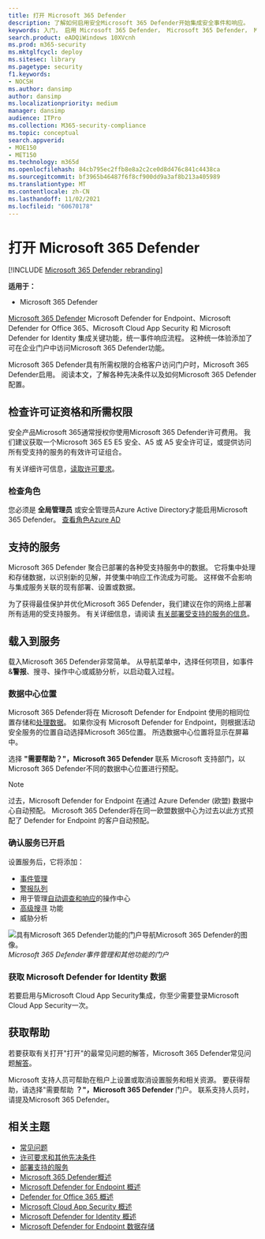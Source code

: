 ```yaml
---
title: 打开 Microsoft 365 Defender
description: 了解如何启用安全Microsoft 365 Defender开始集成安全事件和响应。
keywords: 入门， 启用 Microsoft 365 Defender， Microsoft 365 Defender， M365， 安全， 数据位置， 所需权限， 许可证资格， 设置页面
search.product: eADQiWindows 10XVcnh
ms.prod: m365-security
ms.mktglfcycl: deploy
ms.sitesec: library
ms.pagetype: security
f1.keywords:
- NOCSH
ms.author: dansimp
author: dansimp
ms.localizationpriority: medium
manager: dansimp
audience: ITPro
ms.collection: M365-security-compliance
ms.topic: conceptual
search.appverid:
- MOE150
- MET150
ms.technology: m365d
ms.openlocfilehash: 84cb795ec2ffb8e8a2c2ce0d8d476c841c4438ca
ms.sourcegitcommit: bf3965b46487f6f8cf900dd9a3af8b213a405989
ms.translationtype: MT
ms.contentlocale: zh-CN
ms.lasthandoff: 11/02/2021
ms.locfileid: "60670178"
---
```

# <a name="turn-on-microsoft-365-defender"></a>打开 Microsoft 365 Defender

[!INCLUDE [Microsoft 365 Defender rebranding](../includes/microsoft-defender.md)]


**适用于：**
- Microsoft 365 Defender

[Microsoft 365 Defender](microsoft-365-defender.md) Microsoft Defender for Endpoint、Microsoft Defender for Office 365、Microsoft Cloud App Security 和 Microsoft Defender for Identity 集成关键功能，统一事件响应流程。 这种统一体验添加了可在企业门户中访问Microsoft 365 Defender功能。

Microsoft 365 Defender具有所需权限的合格客户访问门户时，Microsoft 365 Defender启用。 阅读本文，了解各种先决条件以及如何Microsoft 365 Defender配置。

## <a name="check-license-eligibility-and-required-permissions"></a>检查许可证资格和所需权限

安全产品Microsoft 365通常授权你使用Microsoft 365 Defender许可费用。 我们建议获取一个Microsoft 365 E5 E5 安全、A5 或 A5 安全许可证，或提供访问所有受支持的服务的有效许可证组合。

有关详细许可信息，[读取许可要求](prerequisites.md#licensing-requirements)。

### <a name="check-your-role"></a>检查角色

您必须是 **全局管理员** 或安全管理员Azure Active Directory才能启用Microsoft 365 Defender。 [查看角色Azure AD](/azure/active-directory/users-groups-roles/directory-manage-roles-portal)

## <a name="supported-services"></a>支持的服务

Microsoft 365 Defender 聚合已部署的各种受支持服务中的数据。 它将集中处理和存储数据，以识别新的见解，并使集中响应工作流成为可能。 这样做不会影响与集成服务关联的现有部署、设置或数据。

为了获得最佳保护并优化Microsoft 365 Defender，我们建议在你的网络上部署所有适用的受支持服务。 有关详细信息，请阅读 [有关部署受支持的服务的信息](deploy-supported-services.md)。

## <a name="onboard-to-the-service"></a>载入到服务
载入Microsoft 365 Defender非常简单。 从导航菜单中，选择任何项目，如事件&**警报**、搜寻、操作中心或威胁分析，以启动载入过程。  

### <a name="data-center-location"></a>数据中心位置

Microsoft 365 Defender将在 Microsoft Defender for Endpoint 使用的相同位置存储和[处理数据](/windows/security/threat-protection/microsoft-defender-atp/data-storage-privacy)。 如果你没有 Microsoft Defender for Endpoint，则根据活动安全服务的位置自动选择Microsoft 365位置。 所选数据中心位置将显示在屏幕中。

选择 **"需要帮助？"，Microsoft 365 Defender** 联系 Microsoft 支持部门，以Microsoft 365 Defender不同的数据中心位置进行预配。

> [!NOTE]
> 过去，Microsoft Defender for Endpoint 在通过 Azure Defender (欧盟) 数据中心自动预配。 Microsoft 365 Defender将在同一欧盟数据中心为过去以此方式预配了 Defender for Endpoint 的客户自动预配。

### <a name="confirm-that-the-service-is-on"></a>确认服务已开启

设置服务后，它将添加：

- [事件管理](incidents-overview.md)
- [警报队列](investigate-alerts.md)
- 用于管理[自动调查和响应](m365d-autoir.md)的操作中心
- [高级搜寻](advanced-hunting-overview.md) 功能
- 威胁分析

![具有Microsoft 365 Defender功能的门户导航Microsoft 365 Defender的图像。 ](../../media/overview-incident.png)
*Microsoft 365 Defender事件管理和其他功能的门户*

### <a name="getting-microsoft-defender-for-identity-data"></a>获取 Microsoft Defender for Identity 数据 
若要启用与Microsoft Cloud App Security集成，你至少需要登录Microsoft Cloud App Security一次。

## <a name="get-assistance"></a>获取帮助

若要获取有关打开"打开"的最常见问题的解答，Microsoft 365 Defender常见问题[解答](m365d-enable-faq.md)。

Microsoft 支持人员可帮助在租户上设置或取消设置服务和相关资源。 要获得帮助，请选择"需要帮助 **？"，Microsoft 365 Defender** 门户。 联系支持人员时，请提及Microsoft 365 Defender。

## <a name="related-topics"></a>相关主题

- [常见问题](m365d-enable-faq.md)
- [许可要求和其他先决条件](prerequisites.md)
- [部署支持的服务](deploy-supported-services.md)
- [Microsoft 365 Defender概述](microsoft-365-defender.md)
- [Microsoft Defender for Endpoint 概述](../defender-endpoint/microsoft-defender-endpoint.md)
- [Defender for Office 365 概述](../office-365-security/defender-for-office-365.md)
- [Microsoft Cloud App Security 概述](/cloud-app-security/what-is-cloud-app-security)
- [Microsoft Defender for Identity 概述](/azure-advanced-threat-protection/what-is-atp)
- [Microsoft Defender for Endpoint 数据存储](../defender-endpoint/data-storage-privacy.md)
